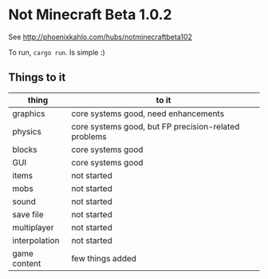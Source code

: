 
# Not Minecraft Beta 1.0.2

See http://phoenixkahlo.com/hubs/notminecraftbeta102

To run, `cargo run`. Is simple :)

## Things to it

|thing|to it|
|---|---|
|graphics|core systems good, need enhancements|
|physics|core systems good, but FP precision-related problems|
|blocks|core systems good|
|GUI|core systems good|
|items|not started|
|mobs|not started|
|sound|not started|
|save file|not started|
|multiplayer|not started|
|interpolation|not started|
|game content|few things added|
